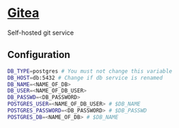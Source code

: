 # [Gitea](https://gitea.io)

Self-hosted git service

## Configuration

```sh
DB_TYPE=postgres # You must not change this variable
DB_HOST=db:5432 # Change if db service is renamed
DB_NAME=<NAME_OF_DB>
DB_USER=<NAME_OF_DB_USER>
DB_PASSWD=<DB_PASSWORD>
POSTGRES_USER=<NAME_OF_DB_USER> # $DB_NAME
POSTGRES_PASSWORD=<DB_PASSWORD> # $DB_PASSWD
POSTGRES_DB=<NAME_OF_DB> # $DB_NAME
```


